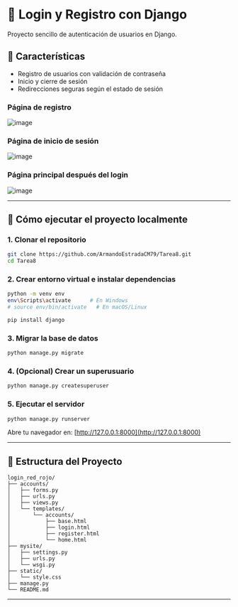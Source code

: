 # 🔐 Login y Registro con Django

Proyecto sencillo de autenticación de usuarios en Django.

## 🎨 Características

- Registro de usuarios con validación de contraseña
- Inicio y cierre de sesión
- Redirecciones seguras según el estado de sesión


### Página de registro
![image](https://github.com/user-attachments/assets/dc1916f1-a835-45c3-8656-870ef4a89459)



### Página de inicio de sesión
![image](https://github.com/user-attachments/assets/a0821bcd-7167-4ec7-a05c-4119d3052901)


### Página principal después del login
![image](https://github.com/user-attachments/assets/fad58a5b-1cc1-42dc-b90c-3c4fd190361d)


---

## 🚀 Cómo ejecutar el proyecto localmente

### 1. Clonar el repositorio

```bash
git clone https://github.com/ArmandoEstradaCM79/Tarea8.git
cd Tarea8
```

### 2. Crear entorno virtual e instalar dependencias

```bash
python -m venv env
env\Scripts\activate      # En Windows
# source env/bin/activate   # En macOS/Linux

pip install django
```

### 3. Migrar la base de datos

```bash
python manage.py migrate
```

### 4. (Opcional) Crear un superusuario

```bash
python manage.py createsuperuser
```

### 5. Ejecutar el servidor

```bash
python manage.py runserver
```

Abre tu navegador en: [http://127.0.0.1:8000](http://127.0.0.1:8000)

---

## 📁 Estructura del Proyecto

```
login_red_rojo/
├── accounts/
│   ├── forms.py
│   ├── urls.py
│   ├── views.py
│   └── templates/
│       └── accounts/
│           ├── base.html
│           ├── login.html
│           ├── register.html
│           └── home.html
├── mysite/
│   ├── settings.py
│   ├── urls.py
│   └── wsgi.py
├── static/
│   └── style.css
├── manage.py
└── README.md
```
---
